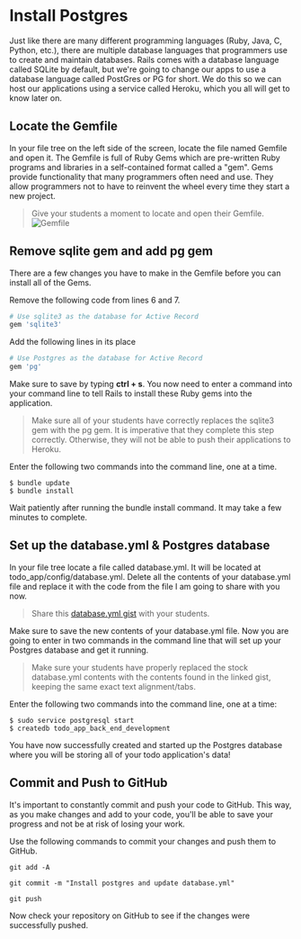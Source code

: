 # Install Postgres
Just like there are many different programming languages (Ruby, Java, C, Python, etc.), there are multiple database languages that programmers use to create and maintain databases. Rails comes with a database language called SQLite by default, but we're going to change our apps to use a database language called PostGres or PG for short. We do this so we can host our applications using a service called Heroku, which you all will get to know later on.

## Locate the Gemfile
In your file tree on the left side of the screen, locate the file named Gemfile and open it. The Gemfile is full of Ruby Gems which are pre-written Ruby programs and libraries in a self-contained format called a "gem". Gems provide functionality that many programmers often need and use. They allow programmers not to have to reinvent the wheel every time they start a new project.

>Give your students a moment to locate and open their Gemfile.
![Gemfile](/images/install_postgres/01.png "Gemfile")

## Remove sqlite gem and add pg gem
There are a few changes you have to make in the Gemfile before you can install all of the Gems.

Remove the following code from lines 6 and 7.
```Ruby
# Use sqlite3 as the database for Active Record
gem 'sqlite3'
```

Add the following lines in its place
```Ruby
# Use Postgres as the database for Active Record
gem 'pg'
```

Make sure to save by typing **ctrl + s**. You now need to enter a command into your command line to tell Rails to install these Ruby gems into the application.

>Make sure all of your students have correctly replaces the sqlite3 gem with the pg gem. It is imperative that they complete this step correctly. Otherwise, they will not be able to push their applications to Heroku.

Enter the following two commands into the command line, one at a time.
```Shell
$ bundle update
$ bundle install
```

Wait patiently after running the bundle install command. It may take a few minutes to complete.

## Set up the database.yml & Postgres database

In your file tree locate a file called database.yml. It will be located at todo_app/config/database.yml. Delete all the contents of your database.yml file and replace it with the code from the file I am going to share with you now.

>Share this [database.yml gist](https://gist.githubusercontent.com/harshamurthy/7bdd2aa91d9232d591424794e6d8ce04/raw/dfb421e2184a3eaae3536a2bb2e3b931bcc84a98/database.yml "database.yml") with your students.

Make sure to save the new contents of your database.yml file. Now you are going to enter in two commands in the command line that will set up your Postgres database and get it running.

>Make sure your students have properly replaced the stock database.yml contents with the contents found in the linked gist, keeping the same exact text alignment/tabs.

Enter the following two commands into the command line, one at a time:
```Shell
$ sudo service postgresql start
$ createdb todo_app_back_end_development
```

You have now successfully created and started up the Postgres database where you will be storing all of your todo application's data!

## Commit and Push to GitHub
It's important to constantly commit and push your code to GitHub. This way, as you make changes and add to your code, you'll be able to save your progress and not be at risk of losing your work.

Use the following commands to commit your changes and push them to GitHub.

```shell
git add -A
```

```shell
git commit -m "Install postgres and update database.yml"
```

```shell
git push
```

Now check your repository on GitHub to see if the changes were successfully pushed.
